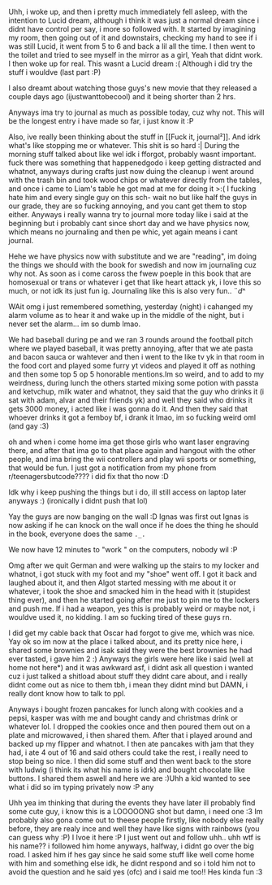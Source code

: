 Uhh, i woke up, and then i pretty much immediately fell asleep, with the intention to Lucid dream, although i think it was just a normal dream since i didnt have control per say, i more so followed with. It started by imagining my room, then going out of it and downstairs, checking my hand to see if i was still Lucid, it went from 5 to 6 and back a lil all the time. I then went to the toilet and tried to see myself in the mirror as a girl, Yeah that didnt work. I then woke up for real.
This wasnt a Lucid dream :(
Although i did try the stuff i wouldve (last part :P)

I also dreamt about watching those guys's new movie that they released a couple days ago (ijustwanttobecool) and it being shorter than 2 hrs.

Anyways ima try to journal as much as possible today, cuz why not. This will be the longest entry i have made so far, i just know it :P

Also, ive really been thinking about the stuff in [[Fuck it, journal²]]. And idrk what's like stopping me or whatever. This shit is so hard :|
During the morning stuff talked about like wel idk i fforgot, probably wasnt important. fuck there was something that happenedgodo i keep getting distracted and whatnot, anyways during crafts just now duing the cleanup i went around with the trash bin and took wood chips or whatever directly from the tables, and once i came to Liam's table he got mad at me for doing it >:(
I fucking hate him and every single guy on this sch- wait no but like half the guys in our grade, they are so fucking annoying, and you cant get them to stop either. Anyways i really wanna try to journal more today like i said at the beginning but i probably cant since short day and we have physics now, which means no journaling and then pe whic, yet again means i cant journal.

Hehe we have physics now with substitute and we are "reading", im doing the things we should with the book for swedish and now im journaling cuz why not. As soon as i come caross the fwew poeple in this book that are homosexual or trans or whatever i get that like heart attack yk, i love this so much, or not idk its just fun ig. Journaling like this is also very fun..
$¨
d$^


WAit omg i just remembered something, yesterday (night) i cahanged my alarm volume as to hear it and wake up in the middle of the night, but i never set the alarm... im so dumb lmao.

We had baseball during pe and we ran 3 rounds around the football pitch where we played baseball, it was pretty annoying, after that we ate pasta and bacon sauca or wahtever  and then i went to the like tv yk in that room in the food cort and played some furry yt videos and played it off as nothing and then some top 5 op 5 honorable mentions.Im so weird, and to add to my weirdness, during lunch the others started mixing some potion with passta and ketvchup, milk water and whatnot, they said that the guy who drinks it (i sat with adam, alvar and their friends yk) and well they said who drinks it gets 3000 money, i acted like i was gonna do it. And then they said that whoever drinks it got a femboy bf, i drank it lmao, im so fucking weird oml (and gay :3)


oh and when i come home ima get those girls who want laser engraving there, and after that ima go to that place again and hangout with the other people, and ima bring the wii controllers and play wii sports or something, that would be fun. I just got a notification from my phone from r/teenagersbutcode???? i did fix that tho now :D

Idk why i keep pushing the things but i do, ill still access on laptop later anyways :) (ironically i didnt push that lol)

Yay the guys are now banging on the wall :D
Ignas was first out
Ignas is now asking if he can knock on the wall once if he does the thing he should in the book, everyone does the same `._.`

We now have 12 minutes to "work " on the computers, nobody wil :P

Omg after we quit German and were walking up the stairs to my locker and whatnot, i got stuck with my foot and my "shoe" went off. I got it back and laughed about it, and then Algot started messing with me about it or whatever, i took the shoe and smacked him in the head with it (stupidest thing ever), and then he started going after me just to pin me to the lockers and push me. If i had a weapon, yes this is probably weird or maybe not, i wouldve used it, no kidding. I am so fucking tired of these guys rn.

I did get my cable back that Oscar had forgot to give me, which was nice. Yay ok so im now at the place i talked about, and its pretty nice here, i shared some brownies and isak said they were the best brownies he had ever tasted, i gave him 2 :)
Anyways the girls were here like i said (well at home not here*) and it was awkward asf, i didnt ask all question i wanted cuz i just talked a shitload about stuff they didnt care about, and i really didnt come out as nice to them tbh, i mean they didnt mind but DAMN, i really dont know how to talk to ppl.

Anyways i bought frozen pancakes for lunch along with cookies and a pepsi, kasper was with me and bought candy and christmas drink or whatever lol. I dropped the cookies once and then poured them out on a plate and microwaved, i then shared them. After that i played around and backed up my flipper and whatnot. I then ate pancakes with jam that they had, i ate 4 out of 16 and said others could take the rest, i really need to stop being so nice. I then did some stuff and then went back to the store with ludwig (i think its what his name is idrk) and bought chocolate like buttons. I shared them aswell and here we are :)Uhh a kid wanted to see what i did so im typing privately now :P any

Uhh yea im thinking that during the events they have later ill probably find some cute guy, i know this is a LOOOOONG shot but damn, i need one :3
Im probably also gona come out to theese people firstly, like nobody else really before, they are realy ince and well they have like signs with rainbows (you can guess why :P)
I lvoe it here :P
I just went out and follow uhh.. uhh wtf is his name?? i followed him home anyways, halfway, i didnt go over the big road. I asked him if hes gay since he said some stuff like well come home with him and something else idk, he didnt respond and so i told him not to avoid the question and he said yes (ofc) and i said me too!! Hes kinda fun :3
